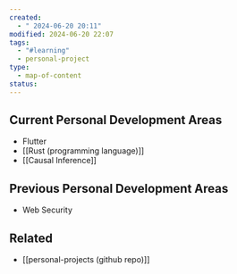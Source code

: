 ```yaml
---
created:
  - " 2024-06-20 20:11"
modified: 2024-06-20 22:07
tags:
  - "#learning"
  - personal-project
type:
  - map-of-content
status: 
---
```

## Current Personal Development Areas
* Flutter
* [[Rust (programming language)]]
* [[Causal Inference]]
## Previous Personal Development Areas
* Web Security 
## Related 
* [[personal-projects (github repo)]]


